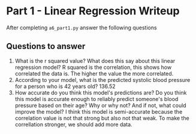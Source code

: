 # Part 1 - Linear Regression Writeup

After completing `a6_part1.py` answer the following questions

## Questions to answer

1. What is the r squared value?  What does this say about this linear regression model?
R squared is the correlation, this shows how correlated the data is. The higher the value the more correlated.
2. According to your model, what is the predicted systolic blood pressure for a person who is 42 years old?
136.52
3. How accurate do you think this model's predictions are?  Do you think this model is accurate enough to reliably predict someone's blood pressure based on their age?  Why or why not?  And if not, what could improve the model?
I think this model is semi-accurate because the correlation value is not that strong but also not that weak. To make the correllation stronger, we should add more data.